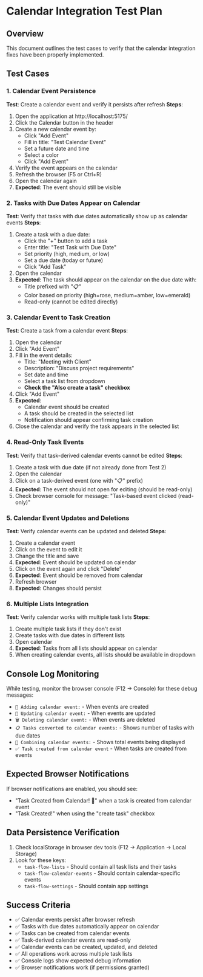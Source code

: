 # Calendar Integration Test Plan

## Overview
This document outlines the test cases to verify that the calendar integration fixes have been properly implemented.

## Test Cases

### 1. Calendar Event Persistence
**Test**: Create a calendar event and verify it persists after refresh
**Steps**:
1. Open the application at http://localhost:5175/
2. Click the Calendar button in the header
3. Create a new calendar event by:
   - Click "Add Event"
   - Fill in title: "Test Calendar Event"
   - Set a future date and time
   - Select a color
   - Click "Add Event"
4. Verify the event appears on the calendar
5. Refresh the browser (F5 or Ctrl+R)
6. Open the calendar again
7. **Expected**: The event should still be visible

### 2. Tasks with Due Dates Appear on Calendar
**Test**: Verify that tasks with due dates automatically show up as calendar events
**Steps**:
1. Create a task with a due date:
   - Click the "+" button to add a task
   - Enter title: "Test Task with Due Date"
   - Set priority (high, medium, or low)
   - Set a due date (today or future)
   - Click "Add Task"
2. Open the calendar
3. **Expected**: The task should appear on the calendar on the due date with:
   - Title prefixed with "📋"
   - Color based on priority (high=rose, medium=amber, low=emerald)
   - Read-only (cannot be edited directly)

### 3. Calendar Event to Task Creation
**Test**: Create a task from a calendar event
**Steps**:
1. Open the calendar
2. Click "Add Event"
3. Fill in the event details:
   - Title: "Meeting with Client"
   - Description: "Discuss project requirements"
   - Set date and time
   - Select a task list from dropdown
   - **Check the "Also create a task" checkbox**
4. Click "Add Event"
5. **Expected**: 
   - Calendar event should be created
   - A task should be created in the selected list
   - Notification should appear confirming task creation
6. Close the calendar and verify the task appears in the selected list

### 4. Read-Only Task Events
**Test**: Verify that task-derived calendar events cannot be edited
**Steps**:
1. Create a task with due date (if not already done from Test 2)
2. Open the calendar
3. Click on a task-derived event (one with "📋" prefix)
4. **Expected**: The event should not open for editing (should be read-only)
5. Check browser console for message: "Task-based event clicked (read-only)"

### 5. Calendar Event Updates and Deletions
**Test**: Verify calendar events can be updated and deleted
**Steps**:
1. Create a calendar event
2. Click on the event to edit it
3. Change the title and save
4. **Expected**: Event should be updated on calendar
5. Click on the event again and click "Delete"
6. **Expected**: Event should be removed from calendar
7. Refresh browser
8. **Expected**: Changes should persist

### 6. Multiple Lists Integration
**Test**: Verify calendar works with multiple task lists
**Steps**:
1. Create multiple task lists if they don't exist
2. Create tasks with due dates in different lists
3. Open calendar
4. **Expected**: Tasks from all lists should appear on calendar
5. When creating calendar events, all lists should be available in dropdown

## Console Log Monitoring
While testing, monitor the browser console (F12 → Console) for these debug messages:
- `📅 Adding calendar event:` - When events are created
- `📝 Updating calendar event:` - When events are updated
- `🗑️ Deleting calendar event:` - When events are deleted
- `📋 Tasks converted to calendar events:` - Shows number of tasks with due dates
- `🔄 Combining calendar events:` - Shows total events being displayed
- `✅ Task created from calendar event` - When tasks are created from events

## Expected Browser Notifications
If browser notifications are enabled, you should see:
- "Task Created from Calendar! 📅" when a task is created from calendar event
- "Task Created!" when using the "create task" checkbox

## Data Persistence Verification
1. Check localStorage in browser dev tools (F12 → Application → Local Storage)
2. Look for these keys:
   - `task-flow-lists` - Should contain all task lists and their tasks
   - `task-flow-calendar-events` - Should contain calendar-specific events
   - `task-flow-settings` - Should contain app settings

## Success Criteria
- ✅ Calendar events persist after browser refresh
- ✅ Tasks with due dates automatically appear on calendar
- ✅ Tasks can be created from calendar events
- ✅ Task-derived calendar events are read-only
- ✅ Calendar events can be created, updated, and deleted
- ✅ All operations work across multiple task lists
- ✅ Console logs show expected debug information
- ✅ Browser notifications work (if permissions granted)
